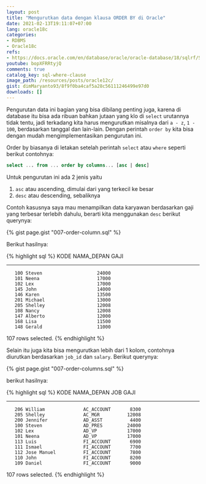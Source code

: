 ```yaml
---
layout: post
title: "Mengurutkan data dengan klausa ORDER BY di Oracle"
date: 2021-02-13T19:11:07+07:00
lang: oracle18c
categories:
- RDBMS
- Oracle18c
refs: 
- https://docs.oracle.com/en/database/oracle/oracle-database/18/sqlrf/Sorting-Query-Results.html#GUID-E45EF993-20AC-4552-860C-4D74EADB5BF2
youtube: bopXFRRtyjQ
comments: true
catalog_key: sql-where-clause
image_path: /resources/posts/oracle12c/
gist: dimMaryanto93/8f9f0ba4caf5a28c56111246499e97d0
downloads: []
---
```


Pengurutan data ini bagian yang bisa dibilang penting juga, karena di database itu bisa ada ribuan bahkan jutaan yang klo di `select` urutannya tidak tentu, jadi terkadang kita harus mengurutkan misalnya dari `a - z`, `1 - 100`, berdasarkan tanggal dan lain-lain. Dengan perintah `order by` kita bisa dengan mudah mengimplementasikan pengurutan ini.

Order by biasanya di letakan setelah perintah `select` atau `where` seperti berikut contohnya:

```sql
select ... from ... order by columns... [asc | desc]
```

Untuk pengurutan ini ada 2 jenis yaitu 

1. `asc` atau ascending, dimulai dari yang terkecil ke besar
2. `desc` atau descending, sebaliknya

Contoh kasusnya saya mau menampilkan data karyawan berdasarkan gaji yang terbesar terlebih dahulu, berarti kita menggunakan `desc` berikut querynya:

{% gist page.gist "007-order-column.sql" %}

Berikut hasilnya:

{% highlight sql %}
      KODE NAMA_DEPAN                 GAJI
---------- -------------------- ----------
       100 Steven                    24000
       101 Neena                     17000
       102 Lex                       17000
       145 John                      14000
       146 Karen                     13500
       201 Michael                   13000
       205 Shelley                   12008
       108 Nancy                     12008
       147 Alberto                   12000
       168 Lisa                      11500
       148 Gerald                    11000

107 rows selected.
{% endhighlight %}

Selain itu juga kita bisa mengurutkan lebih dari 1 kolom, contohnya diurutkan berdasarkan `job_id` dan `salary`. Berikut querynya:

{% gist page.gist "007-order-columns.sql" %}

berikut hasilnya:

{% highlight sql %}
      KODE NAMA_DEPAN           JOB              GAJI
---------- -------------------- ---------- ----------
       206 William              AC_ACCOUNT       8300
       205 Shelley              AC_MGR          12008
       200 Jennifer             AD_ASST          4400
       100 Steven               AD_PRES         24000
       102 Lex                  AD_VP           17000
       101 Neena                AD_VP           17000
       113 Luis                 FI_ACCOUNT       6900
       111 Ismael               FI_ACCOUNT       7700
       112 Jose Manuel          FI_ACCOUNT       7800
       110 John                 FI_ACCOUNT       8200
       109 Daniel               FI_ACCOUNT       9000

107 rows selected.
{% endhighlight %}
